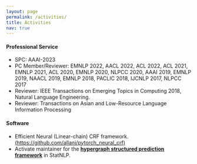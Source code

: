 ```yaml
---
layout: page
permalink: /activities/
title: Activities
nav: true
---
```



#### Professional Service
* SPC: AAAI-2023
* PC Member/Reviewer: EMNLP 2022, AACL 2022, ACL 2022, ACL 2021, EMNLP 2021, ACL 2020, EMNLP 2020, NLPCC 2020, AAAI 2019, EMNLP 2019, NAACL 2019, EMNLP 2018, PACLIC 2018, IJCNLP 2017, NLPCC 2017
* Reviewer: IEEE Transactions on Emerging Topics in Computing 2018, Natural Language Engineering.
* Reviewer: Transactions on Asian and Low-Resource Language Information Processing


#### Software
* Efficient Neural (Linear-chain) CRF framework. [(https://github.com/allanj/pytorch_neural_crf)](https://github.com/allanj/pytorch_neural_crf)
* Activate maintainer for the [**hypergraph structured prediction framework**](https://github.com/sutd-statnlp/statnlp-neural) in StatNLP. 

